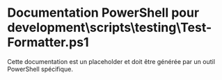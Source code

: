 # Documentation PowerShell pour development\scripts\testing\Test-Formatter.ps1

Cette documentation est un placeholder et doit être générée par un outil PowerShell spécifique.
